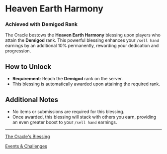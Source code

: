 # Heaven Earth Harmony

### Achieved with Demigod Rank

The Oracle bestows the **Heaven Earth Harmony** blessing upon players who attain the **Demigod** rank. This powerful blessing enhances your `/sell hand` earnings by an additional 10% permanently, rewarding your dedication and progression.

## How to Unlock

- **Requirement**: Reach the **Demigod** rank on the server.
- This blessing is automatically awarded upon attaining the required rank.

## Additional Notes

- No items or submissions are required for this blessing.
- Once awarded, this blessing will stack with others you earn, providing an even greater boost to your `/sell hand` earnings.

---

[The Oracle's Blessing](./README.md)

[Events & Challenges](../README.md)